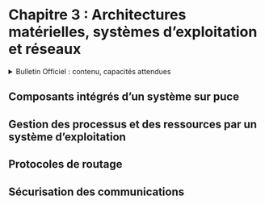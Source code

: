 # Chapitre 3 : Architectures matérielles, systèmes d’exploitation et réseaux
<details>
    <summary>Bulletin Officiel : contenu, capacités attendues</summary> 

>La réduction de taille des éléments des circuits électroniques a conduit à l’avènement de systèmes sur puce (**SoCs** pour *Systems On Chips* en anglais) qui regroupent dans un seul circuit nombre de fonctions autrefois effectuées par des circuits séparés assemblés sur une carte électronique. Un tel système sur puce est conçu et mis au point de façon logicielle, ses briques électroniques sont accessibles par des API, comme pour les bibliothèques logicielles.  
>Toute machine est dotée d’un **système d’exploitation** qui a pour fonction de charger les programmes depuis la mémoire de masse et de lancer leur exécution en leur créant des **processus**, de gérer l’ensemble des ressources, de traiter les interruptions ainsi que les entrées-sorties et enfin d’assurer la sécurité globale du système.  
>Dans un réseau, les **routeurs** jouent un rôle essentiel dans la transmission des paquets sur Internet : les paquets sont routés individuellement par des algorithmes. Les pertes logiques peuvent être compensées par des protocoles reposant sur des accusés de réception ou des demandes de renvoi, comme **TCP**.  
>La protection des données sensibles échangées est au cœur d’Internet. Les notions de **chiffrement** et de **déchiffrement** de paquets pour les communications sécurisées sont explicitées.  
>| Contenu | Capacités attendues |
>| :-- | :-- |
>| Composants intégrés d’un système sur puce | - Identifier les principaux composants sur un schéma de circuit et les avantages de leur intégration en termes de vitesse et de consommation |
>| Gestion des processus et des ressources par un système d’exploitation | - Décrire la création d’un processus, l’ordonnancement de plusieurs processus par le système <br>- Mettre en évidence le risque de l’interblocage (*deadlock*) |
>| Protocoles de routage | - Identifier, suivant le protocole de routage utilisé, la route empruntée par un paquet |
>| Sécurisation des communications | - Décrire les principes de chiffrement symétrique (clef partagée) et asymétrique (avec clef privée/clef publique) <br>- Décrire l’échange d’une clef symétrique en utilisant un protocole asymétrique pour sécuriser une communication |

</details>

    
## Composants intégrés d’un système sur puce

## Gestion des processus et des ressources par un système d’exploitation

## Protocoles de routage

## Sécurisation des communications
